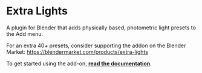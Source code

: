 # Extra Lights
A plugin for Blender that adds physically based, photometric light presets to the Add menu.

For an extra 40+ presets, consider supporting the addon on the Blender Market: https://blendermarket.com/products/extra-lights

To get started using the add-on, **[read the documentation](https://jlampel.github.io/extra_lights/)**. 
